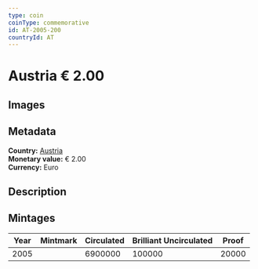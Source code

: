 ```yaml
---
type: coin
coinType: commemorative
id: AT-2005-200
countryId: AT
---
```


# Austria € 2.00

## Images


## Metadata

**Country:** [Austria](../../Countries/Austria/index.md)\
**Monetary value:** € 2.00\
**Currency:** Euro

## Description


## Mintages

| Year | Mintmark | Circulated | Brilliant Uncirculated | Proof |
| ---- | -------- | ---------- | ---------------------- | ----- |
| 2005 |  | 6900000| 100000 | 20000 |
